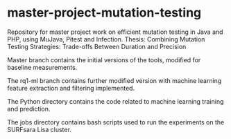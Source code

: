 # master-project-mutation-testing
Repository for master project work on efficient mutation testing in Java and PHP, using MuJava, Pitest and Infection.
Thesis: Combining Mutation Testing Strategies: Trade-offs Between Duration and Precision

Master branch contains the initial versions of the tools, modified for baseline measurements.

The rq1-ml branch contains further modified version with machine learning feature extraction and filtering implemented.

The Python directory contains the code related to machine learning training and prediction.

The jobs directory contains bash scripts used to run the experiments on the SURFsara Lisa cluster.
